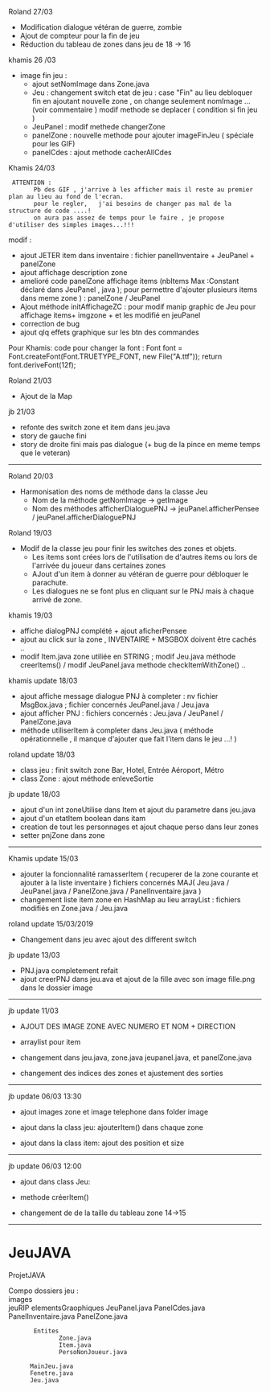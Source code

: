 Roland 27/03
+ Modification dialogue vétéran de guerre, zombie
+ Ajout de compteur pour la fin de jeu
+ Réduction du tableau de zones dans jeu de 18 -> 16


khamis 26 /03
 * image fin jeu :
     + ajout setNomImage dans Zone.java 
     + Jeu  : changement switch etat de jeu  :  case "Fin" au lieu debloquer fin en ajoutant nouvelle zone ,
          on change seulement nomImage ... (voir commentaire )
          modif methode se deplacer ( condition si fin jeu ) 
     + JeuPanel  : modif methede changerZone
     + panelZone  :  nouvelle methode pour ajouter imageFinJeu ( spéciale pour les GIF)
     + panelCdes :  ajout methode cacherAllCdes 
     



Khamis 24/03

     ATTENTION : 
           Pb des GIF , j'arrive à les afficher mais il reste au premier plan au lieu au fond de l'ecran.
           pour le regler,   j'ai besoins de changer pas mal de la structure de code ....!
           on aura pas assez de temps pour le faire , je propose d'utiliser des simples images...!!!
 modif :      
+ ajout JETER item dans inventaire  : fichier panelInventaire + JeuPanel + panelZone
+ ajout affichage description zone
+ amelioré code panelZone affichage items (nbItems Max  :Constant déclaré dans JeuPanel , java ); pour permettre d'ajouter plusieurs items dans meme zone ) : panelZone / JeuPanel
+ Ajout méthode initAffichageZC  : pour modif  manip graphic de Jeu pour affichage items+ imgzone + et les modifié en jeuPanel 
+ correction de bug 
+ ajout qlq effets graphique sur les btn des commandes 


Pour Khamis:
code pour changer la font :  Font font = Font.createFont(Font.TRUETYPE_FONT, new File("A.ttf"));
 return font.deriveFont(12f);

Roland 21/03
+ Ajout de la Map

jb 21/03
+ refonte des switch zone et item dans jeu.java
+ story de gauche fini
+ story de droite fini mais pas dialogue (+ bug de la pince en meme temps que le veteran)
---------------------------------------------------------------------------
Roland 20/03 
+ Harmonisation des noms de méthode dans la classe Jeu
   - Nom de la méthode getNomImage -> getImage
   - Nom des méthodes afficherDialoguePNJ -> jeuPanel.afficherPensee / jeuPanel.afficherDialoguePNJ

Roland 19/03
+ Modif de la classe jeu pour finir les switches des zones et objets.
   - Les items sont crées lors de l'utilisation de d'autres items ou lors de l'arrivée du joueur dans certaines zones
   - AJout d'un item à donner au vétéran de guerre pour débloquer le parachute.
   - Les dialogues ne se font plus en cliquant sur le PNJ mais à chaque arrivé de zone.


khamis 19/03
+ affiche dialogPNJ complété + ajout aficherPensee 
+ ajout au click sur la zone , INVENTAIRE + MSGBOX doivent  être cachés .. 
+ modif Item.java zone utiliée en STRING ; modif Jeu.java méthode creerItems() / modif JeuPanel.java methode checkItemWithZone() ..


khamis update 18/03
+ ajout affiche message dialogue PNJ à completer  : nv fichier MsgBox.java ; fichier concernés JeuPanel.java / Jeu.java
+ ajout afficher PNJ  : fichiers concernés  : Jeu.java / JeuPanel / PanelZone.java
+ méthode utiliserItem à completer dans Jeu.java ( méthode opérationnelle , il manque d'ajouter que fait l'item dans le jeu ...! ) 

roland update 18/03
+ class jeu :
   finit switch zone Bar, Hotel, Entrée Aéroport, Métro
+ class Zone :
   ajout méthode enleveSortie


jb update 18/03
+ ajout d'un int zoneUtilise dans Item et ajout du parametre dans jeu.java
+ ajout d'un etatItem boolean dans itam
+ creation de tout les personnages et ajout chaque perso dans leur zones
+ setter pnjZone dans zone

------------------------------------------------------------------------------

Khamis update 15/03
+ ajouter la foncionnalité ramasserItem ( recuperer de la zone courante et ajouter à la liste inventaire ) 
   fichiers concernés MAJ( Jeu.java / JeuPanel.java / PanelZone.java / PanelInventaire.java )
+ changement liste item zone en HashMap au lieu arrayList : fichiers modifiés en Zone.java / Jeu.java 


roland update 15/03/2019
+ Changement dans jeu avec ajout des different switch


jb update 13/03
+ PNJ.java completement refait
+ ajout creerPNJ dans jeu.ava
et ajout de la fille avec son image fille.png dans le dossier image

----------------------------------------------------------
jb update 11/03

+ AJOUT DES IMAGE ZONE AVEC NUMERO ET NOM + DIRECTION

+ arraylist pour item
+ changement dans jeu.java, zone.java jeupanel.java, et panelZone.java

+ changement des indices des zones et ajustement des sorties

---------------------------------------------------
jb update 06/03 13:30
+ ajout images zone et image telephone dans folder image

+ ajout dans la class jeu: ajouterItem() dans chaque zone
+ ajout dans la class item: ajout des position et size



-----------------------
jb update 06/03 12:00

+ ajout dans class Jeu:
+ methode créerItem()

+ changement de de la taille du tableau zone 14->15

-------------------------------------------
# JeuJAVA
ProjetJAVA
   
   
   
Compo dossiers jeu :   
    images      
    jeuRIP
           elementsGraophiques
                  JeuPanel.java
                  PanelCdes.java
                  PanelInventaire.java
                  PanelZone.java

           Entites
                  Zone.java
                  Item.java
                  PersoNonJoueur.java

          MainJeu.java 
          Fenetre.java
          Jeu.java
